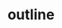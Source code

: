 ---
title: "outline"
description: "Sets a line outside of the element's border."
category: css
keywords: 
last_test_date: "2022-03-17"
test_url: "/tests/css-outline.html"
test_results_url: "https://app.emailonacid.com/app/acidtest/lNFpqGgdxFrmgevoZciqnebVLZKXIWKyHp5HCLRCDt9GB/list"
stats: {
    apple-mail: {
        macos: {
            "16.0":"y"
        },
        ios: {
            "15.4":"y"
        }
    },
    gmail: {
        desktop-webmail: {
            "2022-03":"y"
        },
        ios: {
            "2022-03":"y"
        },
        android: {
            "2022-03":"y"
        },
        mobile-webmail: {
            "2022-03":"y"
        }
    },
    orange: {
        desktop-webmail: {
            "2022-03":"n"
        },
        ios: {
            "2022-03":"n"
        },
        android: {
            "2022-03":"n"
        }
    },
    outlook: {
        windows: {
            "2007":"n",
            "2010":"n",
            "2013":"n",
            "2016":"n",
            "2019":"n"
        },
        windows-mail: {
            "2022-03":"n"
        },
        macos: {
            "16.60":"y"
        },
        outlook-com: {
            "2022-03":"y"
        },
        ios: {
            "2022-03":"y"
        },
        android: {
            "2022-03":"y"
        }
    },
    samsung-email: {
        android: {
            "6.0":"y"
        }
    },
    sfr: {
        desktop-webmail: {
            "2022-03":"y"
        },
        ios: {
            "2022-03":"y"
        },
        android: {
            "2022-03":"y"
        }
    },
    thunderbird: {
        macos: {
            "78.14":"y"
        }
    },
    aol: {
        desktop-webmail: {
            "2022-03":"y"
        },
        ios: {
            "2022-03":"y"
        },
        android: {
            "2022-03":"y"
        }
    },
    yahoo: {
        desktop-webmail: {
            "2022-03":"y"
        },
        ios: {
            "2022-03":"y"
        },
        android: {
            "2022-03":"y"
        }
    },
    protonmail: {
        desktop-webmail: {
            "2022-03":"y"
        },
        ios: {
            "2022-03":"y"
        },
        android: {
            "2022-03":"y"
        }
    },
    hey: {
        desktop-webmail: {
            "2022-03":"y"
        }
    },
    mail-ru: {
        desktop-webmail: {
            "2022-03":"y"
        }
    },
    fastmail: {
        desktop-webmail: {
            "2022-03": "y"
        }
    },
    laposte: {
        desktop-webmail: {
            "2022-03": "y"
        }
    },
    free-fr: {
        desktop-webmail: {
            "2022-12": "y"
        }
    },
    t-online-de: {
        desktop-webmail: {
            "2022-12": "y"
        }
    },
    gmx: {
        desktop-webmail: {
            "2022-06": "y"
        },
        ios: {
            "2022-06": "y"
        },
        android: {
            "2022-06": "y"
        }
    },
    web-de: {
        desktop-webmail: {
            "2022-06": "y"
        },
        ios: {
            "2022-06": "y"
        },
        android: {
            "2022-06": "y"
        }
    },
    ionos-1and1: {
        desktop-webmail: {
            "2022-06": "y"
        },
        android: {
            "2022-06": "y"
        }
    }
}
notes: "WebKit renders square outline even when using `border-radius`."
links: {
    "Can I use: outline":"https://caniuse.com/outline",
    "MDN: outline":"https://developer.mozilla.org/en-US/docs/Web/CSS/outline"
}
---